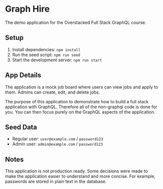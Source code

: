 # Graph Hire

The demo application for the Overstacked Full Stack GraphQL course.

## Setup

1. Install dependencies: `npm install`
2. Run the seed script: `npm run seed`
3. Start the development server: `npm run start`

## App Details

The application is a mock job board where users can view jobs and apply to them. Admins can create, edit, and delete jobs.

The purpose of this application to demonstrate how to build a full stack application with GraphQL. Therefore all of the non-graphql code is done for you. You can then focus purely on the GraphQL aspects of the application.

## Seed Data

- Regular user: `user@example.com` / `password123`
- Admin user: `admin@example.com` / `password123`

## Notes

This application is not production ready. Some decisions were made to make the application easier to understand and more concise. For example, passwords are stored in plain text in the database.
